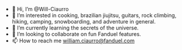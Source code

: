 - 👋 Hi, I’m @Will-Ciaurro
- 👀 I’m interested in cooking, brazilian jiujitsu, guitars, rock climbing, hiking, camping, snowboarding, and adventure in general.
- 🌱 I’m currently learning the secrets of the universe.
- 💞️ I’m looking to collaborate on fun Fanduel features.
- 📫 How to reach me william.ciaurro@fanduel.com

<!---
Will-Ciaurro/Will-Ciaurro is a ✨ special ✨ repository because its `README.md` (this file) appears on your GitHub profile.
You can click the Preview link to take a look at your changes.
--->
